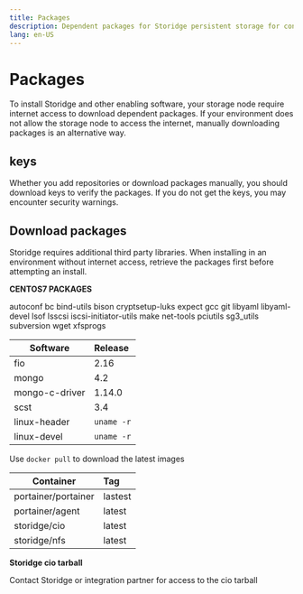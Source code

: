 ```yaml
---
title: Packages
description: Dependent packages for Storidge persistent storage for containers
lang: en-US
---
```


# Packages

To install Storidge and other enabling software, your storage node require internet access to download dependent packages. If your environment does not allow the storage node to access the internet, manually downloading packages is an alternative way.

## keys

Whether you add repositories or download packages manually, you should download keys to verify the packages. If you do not get the keys, you may encounter security warnings.

## Download packages

Storidge requires additional third party libraries. When installing in an environment without internet access, retrieve the packages first before attempting an install.

**CENTOS7 PACKAGES**

autoconf
bc
bind-utils
bison
cryptsetup-luks
expect
gcc
git
libyaml
libyaml-devel
lsof
lsscsi
iscsi-initiator-utils
make
net-tools
pciutils
sg3_utils
subversion
wget
xfsprogs

| Software        | Release      |
| ----------------|:-------------|
| fio             | 2.16         |  
| mongo           | 4.2          |  
| mongo-c-driver  | 1.14.0       |  
| scst            | 3.4          |  
| linux-header    | `uname -r`   |
| linux-devel     | `uname -r`   |


Use `docker pull` to download the latest images

| Container           | Tag          |
| --------------------|:-------------|
| portainer/portainer | lastest      |  
| portainer/agent     | latest       |
| storidge/cio        | latest       |
| storidge/nfs        | latest       |

**Storidge cio tarball**

Contact Storidge or integration partner for access to the cio tarball
